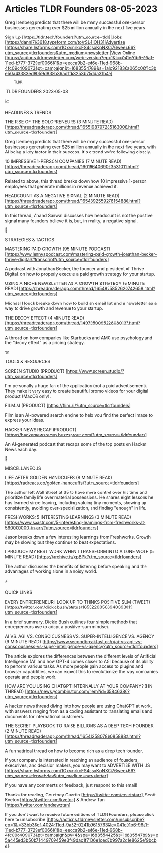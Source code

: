 # Articles TLDR Founders 08-05-2023

Greg Isenberg predicts that there will be many successful one-person
businesses generating over $25 million annually in the next five
years  

Sign Up [https://tldr.tech/founders?utm_source=tldr]|Jobs
[https://danni763618.typeform.com/to/rSL4lOH3]|Advertise
[https://share.hsforms.com/1OxvmrkcFS4qsxKpNXCi76wee466?utm_source=tldrfounders&utm_medium=newsletter]|View
Online
[https://actions.tldrnewsletter.com/web-version?ep=1&lc=041e91b6-96a1-11ed-b777-3729ef006681&p=eedca9b2-ed6e-11ed-968b-4fc09c409073&pt=campaign&t=1683554789&s=1a1c921836a065c06f1c3be50a43383ed8059d838b36ad1fb3253b75dda31b4e]


		TLDR 

 TLDR FOUNDERS 2023-05-08

📈 

HEADLINES & TRENDS

THE RISE OF THE SOLOPRENEURS (3 MINUTE READ)
[https://threadreaderapp.com/thread/1655198797285163008.html?utm_source=tldrfounders]


Greg Isenberg predicts that there will be many successful one-person
businesses generating over $25 million annually in the next five
years, with AI being a key factor in their success. It's a trend we're
following closely. 

10 IMPRESSIVE 1-PERSON COMPANIES (7 MINUTE READ)
[https://threadreaderapp.com/thread/1601964069023531011.html?utm_source=tldrfounders]


Related to above, this thread breaks down how 10 impressive 1-person
employees that generate millions in revenue achieved it. 

HEADCOUNT AS A NEGATIVE SIGNAL (2 MINUTE READ)
[https://threadreaderapp.com/thread/1654892559276154886.html?utm_source=tldrfounders]


In this thread, Anand Sanwal discusses how headcount is not the
positive signal many founders believe it is, but, in reality, a
negative signal. 

🧠 

STRATEGIES & TACTICS

MASTERING PAID GROWTH (95 MINUTE PODCAST)
[https://www.lennyspodcast.com/mastering-paid-growth-jonathan-becker-thrive-digital/#transcript?utm_source=tldrfounders]


A podcast with Jonathan Becker, the founder and president of Thrive
Digital, on how to properly execute a paid growth strategy for your
startup. 

USING A NICHE NEWSLETTER AS A GROWTH STRATEGY (5 MINUTE READ)
[https://threadreaderapp.com/thread/1654825852620742658.html?utm_source=tldrfounders]


Michael Houck breaks down how to build an email list and a newsletter
as a way to drive growth and revenue to your startup. 

THE DECOY EFFECT (4 MINUTE READ)
[https://threadreaderapp.com/thread/1497950095228080137.html?utm_source=tldrfounders]


A thread on how companies like Starbucks and AMC use psychology and
the “decoy effect” as a pricing strategy. 

⚒️ 

TOOLS & RESOURCES

SCREEN STUDIO (PRODUCT)
[https://www.screen.studio/?utm_source=tldrfounders] 

I'm personally a huge fan of the application (not a paid
advertisement). They make it very easy to create beautiful promo
videos for your digital product (MacOS only). 

FILM.AI (PRODUCT) [https://flim.ai/?utm_source=tldrfounders] 

Film is an AI-powered search engine to help you find the perfect image
to express your ideas. 

HACKER NEWS RECAP (PRODUCT)
[https://hackernewsrecap.buzzsprout.com/?utm_source=tldrfounders] 

An AI-generated podcast that recaps some of the top posts on Hacker
News each day. 

🎁 

MISCELLANEOUS

LIFE AFTER GOLDEN HANDCUFFS (8 MINUTE READ)
[https://radreads.co/golden-handcuffs/?utm_source=tldrfounders] 

The author left Wall Street at 35 to have more control over his time
and prioritize family life over material possessions. He shares eight
lessons he has learned since leaving, including valuing tiny moments,
showing up consistently, avoiding over-specialization, and finding
"enough" in life. 

FRESHWORKS: 5 INTERESTING LEARNINGS (3 MINUTE READ)
[https://www.saastr.com/5-interesting-learnings-from-freshworks-at-560000000-in-arr/?utm_source=tldrfounders]


Jason breaks down a few interesting learnings from Freshworks. Growth
may be slowing but they continue to beat expectations. 

I PRODUCE MY BEST WORK WHEN I TRANSFORM INTO A LONE WOLF (5 MINUTE
READ) [https://archive.is/xpBPk?utm_source=tldrfounders] 

The author discusses the benefits of listening before speaking and the
advantages of working alone in a noisy world. 

⚡ 

QUICK LINKS

EVERY ENTREPRENEUR I LOOK UP TO THINKS POSITIVE SUM (TWEET)
[https://twitter.com/dickiebush/status/1655226056394039301?utm_source=tldrfounders]


In a brief summary, Dickie Bush outlines four simple methods that
entrepreneurs use to adopt a positive-sum mindset. 

AI VS. AGI VS. CONSCIOUSNESS VS. SUPER-INTELLIGENCE VS. AGENCY (9
MINUTE READ)
[https://www.secondbreakfast.co/p/ai-vs-agi-vs-consciousness-vs-super-intelligence-vs-agency?utm_source=tldrfounders]


The article explores the differences between the different levels of
Artificial Intelligence (AI) and how GPT-4 comes closer to AGI because
of its ability to perform various tasks. As more people gain access to
plugins and browser capabilities, we can expect this to revolutionize
the way companies operate and people work. 

HOW ARE YOU USING CHATGPT INTERNALLY AT YOUR COMPANY? (HN THREAD)
[https://news.ycombinator.com/item?id=35846386?utm_source=tldrfounders]


A hacker news thread diving into how people are using ChatGPT at work,
with answers ranging from as a coding assistant to translating emails
and documents for international customers. 

THE SECRET PLAYBOOK TO RAISE BILLIONS AS A DEEP TECH FOUNDER (2 MINUTE
READ)
[https://threadreaderapp.com/thread/1654125807860858882.html?utm_source=tldrfounders]


A fun satirical thread on how to become rich as a deep tech founder. 

If your company is interested in reaching an audience of founders,
executives, and decision makers, you may want to ADVERTISE WITH US
[https://share.hsforms.com/1OxvmrkcFS4qsxKpNXCi76wee466?utm_source=tldrwebdev&utm_medium=newsletter].


If you have any comments or feedback, just respond to this email! 

Thanks for reading, 
Courtney Guertin [https://twitter.com/courtstarr], Scott Kveton
[https://twitter.com/kveton] & Andrew Tan
[https://twitter.com/andrewztan] 

If you don't want to receive future editions of TLDR Founders,
please click here to unsubscribe
[https://actions.tldrnewsletter.com/unsubscribe?ep=1&l=33bb36cf-4024-11ed-9a32-0241b9615763&lc=041e91b6-96a1-11ed-b777-3729ef006681&p=eedca9b2-ed6e-11ed-968b-4fc09c409073&pt=campaign&pv=4&spa=1683554425&t=1683554789&s=e5a445ed3b50b71449709459e3f49dac1f7106e1ced7b997a2d1e8625ef9bcba].


 